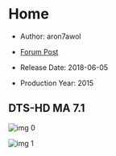 # Home

* Author: aron7awol

* [Forum Post](https://www.avsforum.com/threads/bass-eq-for-filtered-movies.2995212/post-58489422)

* Release Date: 2018-06-05
* Production Year: 2015

## DTS-HD MA 7.1

![img 0](https://i.imgur.com/Fddmsc2.jpg)

![img 1](https://i.imgur.com/DzlQF01.png)

